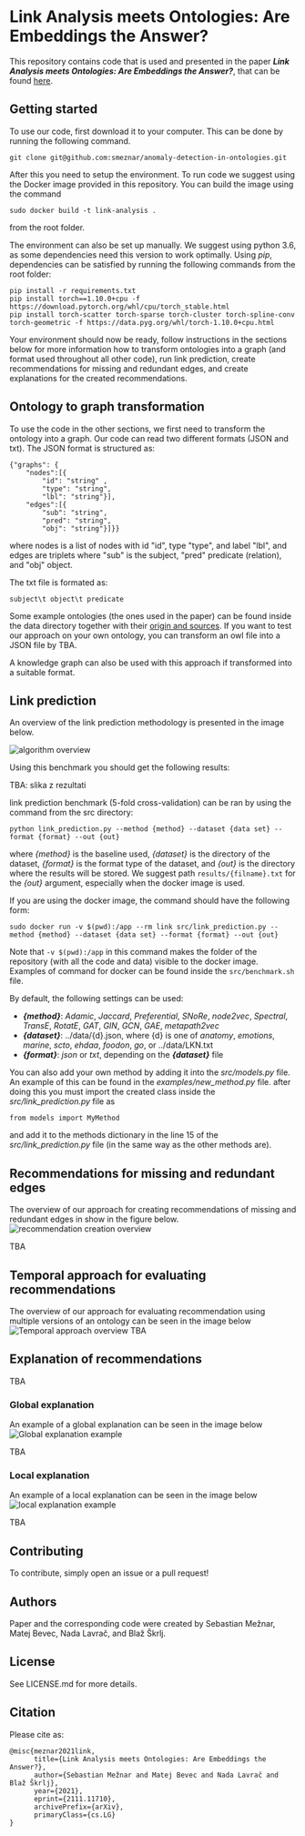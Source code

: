 # Link Analysis meets Ontologies: Are Embeddings the Answer?
This repository contains code that is used and presented in the paper **_Link Analysis meets Ontologies: Are 
Embeddings the Answer?_**, that can be found [here](https://arxiv.org/abs/2111.11710).

## Getting started

To use our code, first download it to your computer. This can be done by running the following command.
```
git clone git@github.com:smeznar/anomaly-detection-in-ontologies.git
```
After this you need to setup the environment. To run code we suggest using the Docker image provided in this repository.
You can build the image using the command 
```
sudo docker build -t link-analysis .
```
from the root folder.

The environment can also be set up manually. We suggest using python 3.6, as some dependencies need this version to work
optimally. Using _pip_, dependencies can be satisfied by running the following commands from the root folder:

```
pip install -r requirements.txt
pip install torch==1.10.0+cpu -f https://download.pytorch.org/whl/cpu/torch_stable.html
pip install torch-scatter torch-sparse torch-cluster torch-spline-conv torch-geometric -f https://data.pyg.org/whl/torch-1.10.0+cpu.html
```

Your environment should now be ready, follow instructions in the sections below for more information how to transform 
ontologies into a graph (and format used throughout all other code), run link prediction, create recommendations for
missing and redundant edges, and create explanations for the created recommendations.

## Ontology to graph transformation

To use the code in the other sections, we first need to transform the ontology into a graph. Our code can read two
different formats (JSON and txt). The JSON format is structured as:
```
{"graphs": {
    "nodes":[{
    	"id": "string" ,
        "type": "string",
        "lbl": "string"}],
    "edges":[{
        "sub": "string",
        "pred": "string",
        "obj": "string"}]}}
```
where nodes is a list of nodes with id "id", type "type", and label "lbl", and edges are triplets where "sub" is the 
subject, "pred" predicate (relation), and "obj" object.

The txt file is formated as:
```
subject\t object\t predicate 
```

Some example ontologies (the ones used in the paper) can be found inside the data directory together with their
[origin and sources](data/README.md). If you want to test our approach on your own ontology, you can transform an owl file into a JSON file by TBA.

A knowledge graph can also be used with this approach if transformed into a suitable format.

## Link prediction

An overview of the link prediction methodology is presented in the image below.

![algorithm overview](figures/link_prediction_scheme.png)

Using this benchmark you should get the following results:

TBA: slika z rezultati

link prediction benchmark (5-fold cross-validation) can be ran by using the command from the src directory:
```
python link_prediction.py --method {method} --dataset {data set} --format {format} --out {out}
```
where _{method}_ is the baseline used, _{dataset}_ is the directory of the dataset, _{format}_ is the format type of the 
dataset, and _{out}_ is the directory where the results will be stored. We suggest path ``results/{filname}.txt`` for
the _{out}_ argument, especially when the docker image is used.

If you are using the docker image, the command should have the following form:
```
sudo docker run -v $(pwd):/app --rm link src/link_prediction.py --method {method} --dataset {data set} --format {format} --out {out}
```
Note that ``-v $(pwd):/app`` in this command makes the folder of the repository (with all the code and data) visible
to the docker image. Examples of command for docker can be found inside the ``src/benchmark.sh`` file.

By default, the following settings can be used:
- **_{method}_**: _Adamic_, _Jaccard_, _Preferential_, _SNoRe_, _node2vec_, _Spectral_, _TransE_, 
_RotatE_, _GAT_, _GIN_, _GCN_, _GAE_, _metapath2vec_
- **_{dataset}_**: ../data/{d}.json, where {d} is one of _anatomy_, _emotions_, _marine_, _scto_, _ehdaa_, _foodon_, _go_,
or ../data/LKN.txt
- **_{format}_**: _json_ or _txt_, depending on the **_{dataset}_** file

You can also add your own method by adding it into the _src/models.py_ file. An example of this can be found in the 
_examples/new_method.py_ file. after doing this you must import the created class inside the _src/link_prediction.py_ 
file as
```
from models import MyMethod
```
and add it to the methods dictionary in the line 15 of the _src/link_prediction.py_ file (in the same way as 
the other methods are).

## Recommendations for missing and redundant edges

The overview of our approach for creating recommendations of missing and redundant edges in show in the figure below.
![recommendation creation overview](figures/link_recommendation.png)

TBA

## Temporal approach for evaluating recommendations

The overview of our approach for evaluating recommendation using multiple versions of an ontology can be seen in the image below
![Temporal approach overview](figures/link_scoring.png)
TBA

## Explanation of recommendations
TBA

### Global explanation
An example of a global explanation can be seen in the image below
![Global explanation example](figures/feature_importance_2020.png)

TBA
### Local explanation
An example of a local explanation can be seen in the image below
![local explanation example](figures/local_explanation_2020.png)

TBA

## Contributing

To contribute, simply open an issue or a pull request!

## Authors

Paper and the corresponding code were created by Sebastian Mežnar, Matej Bevec, Nada Lavrač, and Blaž Škrlj. 

## License

See LICENSE.md for more details.

## Citation

Please cite as:

```
@misc{meznar2021link,
      title={Link Analysis meets Ontologies: Are Embeddings the Answer?}, 
      author={Sebastian Mežnar and Matej Bevec and Nada Lavrač and Blaž Škrlj},
      year={2021},
      eprint={2111.11710},
      archivePrefix={arXiv},
      primaryClass={cs.LG}
}
```
